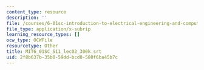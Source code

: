 ```yaml
---
content_type: resource
description: ''
file: /courses/6-01sc-introduction-to-electrical-engineering-and-computer-science-i-spring-2011/2f8b637b35b059ddbcd8580f6ba45b7c_MIT6_01SC_S11_lec02_300k.vtt
file_type: application/x-subrip
learning_resource_types: []
ocw_type: OCWFile
resourcetype: Other
title: MIT6_01SC_S11_lec02_300k.srt
uid: 2f8b637b-35b0-59dd-bcd8-580f6ba45b7c
---
```

